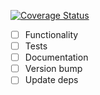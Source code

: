 [![Coverage Status](https://coveralls.io/repos/github/nwutils/nw-utils-builder/badge.svg?branch=BRANCHNAME)](https://coveralls.io/github/nwutils/nw-utils-builder?branch=BRANCHNAME)

* [ ] Functionality
* [ ] Tests
* [ ] Documentation
* [ ] Version bump
* [ ] Update deps
